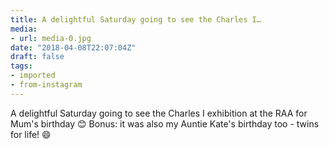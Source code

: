 ```yaml
---
title: A delightful Saturday going to see the Charles I…
media:
- url: media-0.jpg
date: "2018-04-08T22:07:04Z"
draft: false
tags:
- imported
- from-instagram
---
```

A delightful Saturday going to see the Charles I exhibition at the RAA for Mum's birthday 😊 Bonus: it was also my Auntie Kate's birthday too - twins for life! 😄
